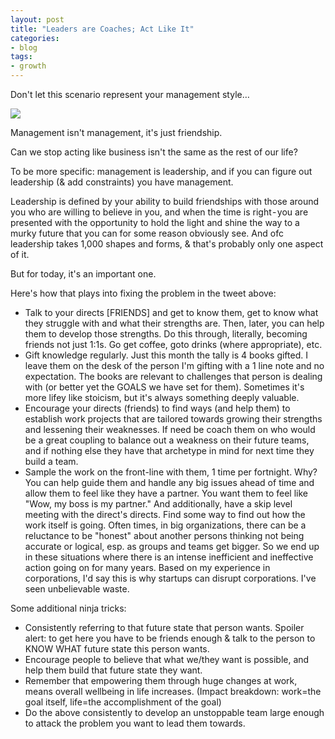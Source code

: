 ```yaml
---
layout: post
title: "Leaders are Coaches; Act Like It"
categories:
- blog
tags:
- growth
---
```


Don't let this scenario represent your management style…

![](https://miro.medium.com/max/2484/1*oorM8VX41V7Zz64jRtNkjg.png)

Management isn't management, it's just friendship.

Can we stop acting like business isn't the same as the rest of our life?

To be more specific: management is leadership, and if you can figure out leadership (& add constraints) you have management.

Leadership is defined by your ability to build friendships with those around you who are willing to believe in you, and when the time is right - you are presented with the opportunity to hold the light and shine the way to a murky future that you can for some reason obviously see. And ofc leadership takes 1,000 shapes and forms, & that's probably only one aspect of it.

But for today, it's an important one.

Here's how that plays into fixing the problem in the tweet above:
- Talk to your directs [FRIENDS] and get to know them, get to know what they struggle with and what their strengths are. Then, later, you can help them to develop those strengths. Do this through, literally, becoming friends not just 1:1s. Go get coffee, goto drinks (where appropriate), etc.
- Gift knowledge regularly. Just this month the tally is 4 books gifted. I leave them on the desk of the person I'm gifting with a 1 line note and no expectation. The books are relevant to challenges that person is dealing with (or better yet the GOALS we have set for them). Sometimes it's more lifey like stoicism, but it's always something deeply valuable.
- Encourage your directs (friends) to find ways (and help them) to establish work projects that are tailored towards growing their strengths and lessening their weaknesses. If need be coach them on who would be a great coupling to balance out a weakness on their future teams, and if nothing else they have that archetype in mind for next time they build a team.
- Sample the work on the front-line with them, 1 time per fortnight. Why? You can help guide them and handle any big issues ahead of time and allow them to feel like they have a partner. You want them to feel like "Wow, my boss is my partner." And additionally, have a skip level meeting with the direct's directs. Find some way to find out how the work itself is going. Often times, in big organizations, there can be a reluctance to be "honest" about another persons thinking not being accurate or logical, esp. as groups and teams get bigger. So we end up in these situations where there is an intense inefficient and ineffective action going on for many years. Based on my experience in corporations, I'd say this is why startups can disrupt corporations. I've seen unbelievable waste.


Some additional ninja tricks:
- Consistently referring to that future state that person wants. Spoiler alert: to get here you have to be friends enough & talk to the person to KNOW WHAT future state this person wants.
- Encourage people to believe that what we/they want is possible, and help them build that future state they want.
- Remember that empowering them through huge changes at work, means overall wellbeing in life increases. (Impact breakdown: work=the goal itself, life=the accomplishment of the goal)
- Do the above consistently to develop an unstoppable team large enough to attack the problem you want to lead them towards.